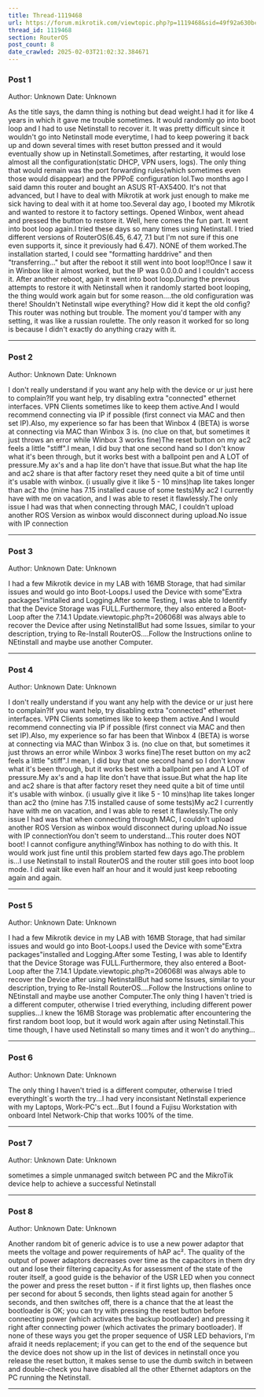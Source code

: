 ```yaml
---
title: Thread-1119468
url: https://forum.mikrotik.com/viewtopic.php?p=1119468&sid=49f92a630bc7970d8ca50523be880e8f#p1119468
thread_id: 1119468
section: RouterOS
post_count: 8
date_crawled: 2025-02-03T21:02:32.384671
---
```


### Post 1
Author: Unknown
Date: Unknown

As the title says, the damn thing is nothing but dead weight.I had it for like 4 years in which it gave me trouble sometimes. It would randomly go into boot loop and I had to use Netinstall to recover it. It was pretty difficult since it wouldn't go into Netinstall mode everytime, I had to keep powering it back up and down several times with reset button pressed and it would eventually show up in Netinstall.Sometimes, after restarting, it would lose almost all the configuration(static DHCP, VPN users, logs). The only thing that would remain was the port forwarding rules(which sometimes even those would disappear) and the PPPoE configuration lol.Two months ago I said damn this router and bought an ASUS RT-AX5400. It's not that advanced, but I have to deal with Mikrotik at work just enough to make me sick having to deal with it at home too.Several day ago, I booted my Mikrotik and wanted to restore it to factory settings. Opened Winbox, went ahead and pressed the button to restore it. Well, here comes the fun part. It went into boot loop again.I tried these days so many times using Netinstall. I tried different versions of RouterOS(6.45, 6.47, 7.1 but I'm not sure if this one even supports it, since it previously had 6.47). NONE of them worked.The installation started, I could see "formatting harddrive" and then "transferring..." but after the reboot it still went into boot loop!!Once I saw it in Winbox like it almost worked, but the IP was 0.0.0.0 and I couldn't access it. After another reboot, again it went into boot loop.During the previous attempts to restore it with Netinstall when it randomly started boot looping, the thing would work again but for some reason....the old configuration was there! Shouldn't Netinstall wipe everything? How did it kept the old config?This router was nothing but trouble. The moment you'd tamper with any setting, it was like a russian roulette. The only reason it worked for so long is because I didn't exactly do anything crazy with it.

---
### Post 2
Author: Unknown
Date: Unknown

I don't really understand if you want any help with the device or ur just here to complain?If you want help, try disabling extra "connected" ethernet interfaces. VPN Clients sometimes like to keep them active.And I would recommend connecting via IP if possible (first connect via MAC and then set IP).Also, my experience so far has been that Winbox 4 (BETA) is worse at connecting via MAC than Winbox 3 is. (no clue on that, but sometimes it just throws an error while Winbox 3 works fine)The reset button on my ac2 feels a little "stiff".I mean, I did buy that one second hand so I don't know what it's been through, but it works best with a ballpoint pen and A LOT of pressure.My ax's and a hap lite don't have that issue.But what the hap lite and ac2 share is that after factory reset they need quite a bit of time until it's usable with winbox. (i usually give it like 5 - 10 mins)hap lite takes longer than ac2 tho (mine has 7.15 installed cause of some tests)My ac2 I currently have with me on vacation, and I was able to reset it flawlessly.The only issue I had was that when connecting through MAC, I couldn't upload another ROS Version as winbox would disconnect during upload.No issue with IP connection

---
### Post 3
Author: Unknown
Date: Unknown

I had a few Mikrotik device in my LAB with 16MB Storage, that had similar issues and would go into Boot-Loops.I used the Device with some"Extra packages"installed and Logging.After some Testing, I was able to Identify that the Device Storage was FULL.Furthermore, they also entered a Boot-Loop after the 7.14.1 Update.viewtopic.php?t=206068I was always able to recover the Device after using NetinstallBut had some Issues, similar to your description, trying to Re-Install RouterOS....Follow the Instructions online to NEtinstall and maybe use another Computer.

---
### Post 4
Author: Unknown
Date: Unknown

I don't really understand if you want any help with the device or ur just here to complain?If you want help, try disabling extra "connected" ethernet interfaces. VPN Clients sometimes like to keep them active.And I would recommend connecting via IP if possible (first connect via MAC and then set IP).Also, my experience so far has been that Winbox 4 (BETA) is worse at connecting via MAC than Winbox 3 is. (no clue on that, but sometimes it just throws an error while Winbox 3 works fine)The reset button on my ac2 feels a little "stiff".I mean, I did buy that one second hand so I don't know what it's been through, but it works best with a ballpoint pen and A LOT of pressure.My ax's and a hap lite don't have that issue.But what the hap lite and ac2 share is that after factory reset they need quite a bit of time until it's usable with winbox. (i usually give it like 5 - 10 mins)hap lite takes longer than ac2 tho (mine has 7.15 installed cause of some tests)My ac2 I currently have with me on vacation, and I was able to reset it flawlessly.The only issue I had was that when connecting through MAC, I couldn't upload another ROS Version as winbox would disconnect during upload.No issue with IP connectionYou don't seem to understand...This router does NOT boot! I cannot configure anything!Winbox has nothing to do with this. It would work just fine until this problem started few days ago.The problem is...I use Netinstall to install RouterOS and the router still goes into boot loop mode. I did wait like even half an hour and it would just keep rebooting again and again.

---
### Post 5
Author: Unknown
Date: Unknown

I had a few Mikrotik device in my LAB with 16MB Storage, that had similar issues and would go into Boot-Loops.I used the Device with some"Extra packages"installed and Logging.After some Testing, I was able to Identify that the Device Storage was FULL.Furthermore, they also entered a Boot-Loop after the 7.14.1 Update.viewtopic.php?t=206068I was always able to recover the Device after using NetinstallBut had some Issues, similar to your description, trying to Re-Install RouterOS....Follow the Instructions online to NEtinstall and maybe use another Computer.The only thing I haven't tried is a different computer, otherwise I tried everything, including different power supplies...I knew the 16MB Storage was problematic after encountering the first random boot loop, but it would work again after using Netinstall.This time though, I have used Netinstall so many times and it won't do anything...

---
### Post 6
Author: Unknown
Date: Unknown

The only thing I haven't tried is a different computer, otherwise I tried everythingIt`s worth the try...I had very inconsistant NetInstall experience with my Laptops, Work-PC's ect...But I found a Fujisu Workstation with onboard Intel Network-Chip that works 100% of the time.

---
### Post 7
Author: Unknown
Date: Unknown

sometimes a simple unmanaged switch between PC and the MikroTik device help to achieve a successful Netinstall

---
### Post 8
Author: Unknown
Date: Unknown

Another random bit of generic advice is to use a new power adaptor that meets the voltage and power requirements of hAP ac². The quality of the output of power adaptors decreases over time as the capacitors in them dry out and lose their filtering capacity.As for assessment of the state of the router itself, a good guide is the behavior of the USR LED when you connect the power and press the reset button - if it first lights up, then flashes once per second for about 5 seconds, then lights stead again for another 5 seconds, and then switches off, there is a chance that the at least the bootloader is OK; you can try with pressing the reset button before connecting power (which activates the backup bootloader) and pressing it right after connecting power (which activates the primary bootloader). If none of these ways you get the proper sequence of USR LED behaviors, I'm afraid it needs replacement; if you can get to the end of the sequence but the device does not show up in the list of devices in netinstall once you release the reset button, it makes sense to use the dumb switch in between and double-check you have disabled all the other Ethernet adaptors on the PC running the Netinstall.

---
